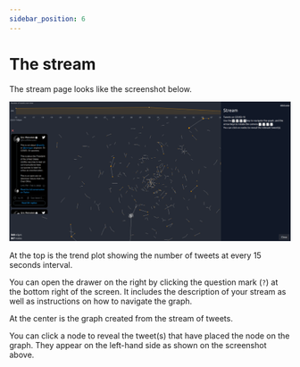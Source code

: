 ```yaml
---
sidebar_position: 6
---
```


# The stream

The stream page looks like the screenshot below.

![Streaming page](../static/img/streaming.png)

At the top is the trend plot showing the number of tweets at
every 15 seconds interval.

You can open the drawer on the right by clicking the question mark
(`?`) at the bottom right of the screen.
It includes the description of your stream as well as instructions 
on how to navigate the graph.

At the center is the graph created from the stream of tweets.

You can click a node to reveal the tweet(s) that have placed
the node on the graph. They appear on the left-hand side as
shown on the screenshot above.
